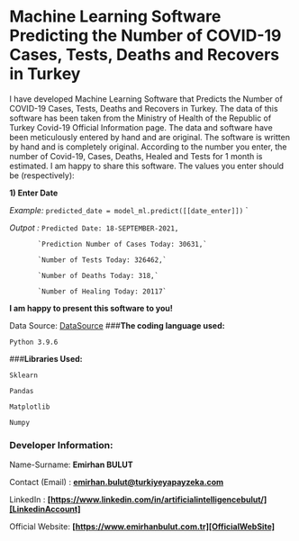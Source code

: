 # **Machine Learning Software Predicting the Number of COVID-19 Cases, Tests, Deaths and Recovers in Turkey**
I have developed Machine Learning Software that Predicts the Number of COVID-19 Cases, Tests, Deaths and Recovers in Turkey. The data of this software has been taken from the Ministry of Health of the Republic of Turkey Covid-19 Official Information page. The data and software have been meticulously entered by hand and are original. The software is written by hand and is completely original. According to the number you enter, the number of Covid-19, Cases, Deaths, Healed and Tests for 1 month is estimated. I am happy to share this software.
The values you enter should be (respectively):

**1) Enter Date**


_Example:_ `predicted_date = model_ml.predict([[date_enter]])`
`

_Outpot :_ `Predicted Date: 18-SEPTEMBER-2021,`

           `Prediction Number of Cases Today: 30631,`

           `Number of Tests Today: 326462,`

           `Number of Deaths Today: 318,`

           `Number of Healing Today: 20117`

**I am happy to present this software to you!**

Data Source: [DataSource]
###**The coding language used:**

`Python 3.9.6`

###**Libraries Used:**

`Sklearn`

`Pandas`

`Matplotlib`

`Numpy`

### **Developer Information:**

Name-Surname: **Emirhan BULUT**

Contact (Email) : **emirhan.bulut@turkiyeyapayzeka.com**

LinkedIn : **[https://www.linkedin.com/in/artificialintelligencebulut/][LinkedinAccount]**

[LinkedinAccount]: https://www.linkedin.com/in/artificialintelligencebulut/

Official Website: **[https://www.emirhanbulut.com.tr][OfficialWebSite]**

[OfficialWebSite]: https://www.emirhanbulut.com.tr

[DataSource]: https://covid19.saglik.gov.tr/